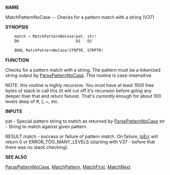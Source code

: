 
**NAME**

MatchPatternNoCase --  Checks for a pattern match with a string (V37)

**SYNOPSIS**

```c
    match = MatchPatternNoCase(pat, str)
    D0                         D1   D2

    BOOL MatchPatternNoCase(STRPTR, STRPTR)

```
**FUNCTION**

Checks for a pattern match with a string.  The pattern must be a
tokenized string output by [ParsePatternNoCase](ParsePatternNoCase).  This routine is
case-insensitive.

NOTE: this routine is highly recursive.  You must have at least
1500 free bytes of stack to call this (it will cut off it's
recursion before going any deeper than that and return failure).
That's _currently_ enough for about 100 levels deep of #, (, ~, etc.

**INPUTS**

pat - Special pattern string to match as returned by
[ParsePatternNoCase](ParsePatternNoCase)
str - String to match against given pattern

RESULT
match - success or failure of pattern match.  On failure,
[IoErr](IoErr) will return 0 or ERROR_TOO_MANY_LEVELS (starting
with V37 - before that there was no stack checking).

**SEE ALSO**

[ParsePatternNoCase](ParsePatternNoCase), [MatchPattern](MatchPattern), [MatchFirst](MatchFirst), [MatchNext](MatchNext)
